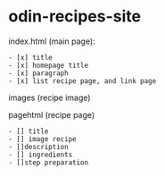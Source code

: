 # odin-recipes-site

index.html (main page):

    - [x] title
    - [x] homepage title
    - [x] paragraph
    - [x] list recipe page, and link page
   

images (recipe image)

pagehtml (recipe page)

    - [] title
    - [] image recipe
    - []description 
    - [] ingredients 
    - []step preparation 